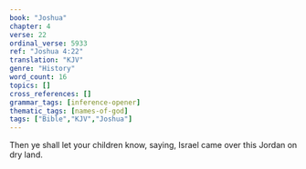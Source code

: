 ```yaml
---
book: "Joshua"
chapter: 4
verse: 22
ordinal_verse: 5933
ref: "Joshua 4:22"
translation: "KJV"
genre: "History"
word_count: 16
topics: []
cross_references: []
grammar_tags: [inference-opener]
thematic_tags: [names-of-god]
tags: ["Bible","KJV","Joshua"]
---
```

Then ye shall let your children know, saying, Israel came over this Jordan on dry land.
